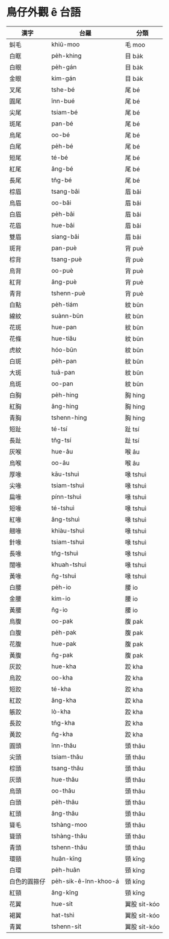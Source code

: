 # 鳥仔外觀 ê 台語

| 漢字         	| 台羅                 	| 分類         	|
|--------------	|----------------------	|--------------	|
| 虯毛         	| khiû-moo             	| 毛 moo       	|
| 白眶         	| pe̍h-khing            	| 目 ba̍k       	|
| 白眼         	| pe̍h-gán              	| 目 ba̍k       	|
| 金眼         	| kim-gán              	| 目 ba̍k       	|
| 叉尾         	| tshe-bé              	| 尾 bé        	|
| 圓尾         	| înn-bué              	| 尾 bé        	|
| 尖尾         	| tsiam-bé             	| 尾 bé        	|
| 斑尾         	| pan-bé               	| 尾 bé        	|
| 烏尾         	| oo-bé                	| 尾 bé        	|
| 白尾         	| pe̍h-bé               	| 尾 bé        	|
| 短尾         	| té-bé                	| 尾 bé        	|
| 紅尾         	| âng-bé               	| 尾 bé        	|
| 長尾         	| tn̂g-bé               	| 尾 bé        	|
| 棕眉         	| tsang-bâi            	| 眉 bâi       	|
| 烏眉         	| oo-bâi               	| 眉 bâi       	|
| 白眉         	| pe̍h-bâi              	| 眉 bâi       	|
| 花眉         	| hue-bâi              	| 眉 bâi       	|
| 雙眉         	| siang-bâi            	| 眉 bâi       	|
| 斑背         	| pan-puè              	| 背 puè       	|
| 棕背         	| tsang-puè            	| 背 puè       	|
| 烏背         	| oo-puè               	| 背 puè       	|
| 紅背         	| âng-puè              	| 背 puè       	|
| 青背         	| tshenn-puè           	| 背 puè       	|
| 白點         	| pe̍h-tiám             	| 紋 bûn       	|
| 線紋         	| suànn-bûn            	| 紋 bûn       	|
| 花斑         	| hue-pan              	| 紋 bûn       	|
| 花條         	| hue-tiâu             	| 紋 bûn       	|
| 虎紋         	| hóo-bûn              	| 紋 bûn       	|
| 白斑         	| pe̍h-pan              	| 紋 bûn       	|
| 大斑         	| tuā-pan              	| 紋 bûn       	|
| 烏斑         	| oo-pan               	| 紋 bûn       	|
| 白胸         	| pe̍h-hing             	| 胸 hing      	|
| 紅胸         	| âng-hing             	| 胸 hing      	|
| 青胸         	| tshenn-hing          	| 胸 hing      	|
| 短趾         	| té-tsí               	| 趾 tsí       	|
| 長趾         	| tn̂g-tsí              	| 趾 tsí       	|
| 灰喉         	| hue-âu               	| 喉 âu        	|
| 烏喉         	| oo-âu                	| 喉 âu        	|
| 厚喙         	| kāu-tshuì            	| 喙 tshuì     	|
| 尖喙         	| tsiam-tshuì          	| 喙 tshuì     	|
| 扁喙         	| pínn-tshuì           	| 喙 tshuì     	|
| 短喙         	| té-tshuì             	| 喙 tshuì     	|
| 紅喙         	| âng-tshuì            	| 喙 tshuì     	|
| 翹喙         	| khiàu-tshuì          	| 喙 tshuì     	|
| 針喙         	| tsiam-tshuì          	| 喙 tshuì     	|
| 長喙         	| tn̂g-tshuì            	| 喙 tshuì     	|
| 闊喙         	| khuah-tshuì          	| 喙 tshuì     	|
| 黃喙         	| n̂g-tshuì             	| 喙 tshuì     	|
| 白腰         	| pe̍h-io               	| 腰 io        	|
| 金腰         	| kim-io               	| 腰 io        	|
| 黃腰         	| n̂g-io                	| 腰 io        	|
| 烏腹         	| oo-pak               	| 腹 pak       	|
| 白腹         	| pe̍h-pak              	| 腹 pak       	|
| 花腹         	| hue-pak              	| 腹 pak       	|
| 黃腹         	| n̂g-pak               	| 腹 pak       	|
| 灰跤         	| hue-kha              	| 跤 kha       	|
| 烏跤         	| oo-kha               	| 跤 kha       	|
| 短跤         	| té-kha               	| 跤 kha       	|
| 紅跤         	| âng-kha              	| 跤 kha       	|
| 躼跤         	| lò-kha               	| 跤 kha       	|
| 長跤         	| tn̂g-kha              	| 跤 kha       	|
| 黃跤         	| n̂g-kha               	| 跤 kha       	|
| 圓頭         	| înn-thâu             	| 頭 thâu      	|
| 尖頭         	| tsiam-thâu           	| 頭 thâu      	|
| 棕頭         	| tsang-thâu           	| 頭 thâu      	|
| 灰頭         	| hue-thâu             	| 頭 thâu      	|
| 烏頭         	| oo-thâu              	| 頭 thâu      	|
| 白頭         	| pe̍h-thâu             	| 頭 thâu      	|
| 紅頭         	| âng-thâu             	| 頭 thâu      	|
| 聳毛         	| tshàng-moo           	| 頭 thâu      	|
| 聳頭         	| tshàng-thâu          	| 頭 thâu      	|
| 青頭         	| tshenn-thâu          	| 頭 thâu      	|
| 環頸         	| huân-kīng            	| 頸 kīng      	|
| 白環         	| pe̍h-huân             	| 頸 kīng      	|
| 白色的圓箍仔 	| pe̍h-sik-ê-înn-khoo-á 	| 頸 kīng      	|
| 紅頸         	| âng-kīng             	| 頸 kīng      	|
| 花翼         	| hue-si̍t              	| 翼股 si̍t-kóo 	|
| 褐翼         	| hat-tshì             	| 翼股 si̍t-kóo 	|
| 青翼         	| tshenn-si̍t           	| 翼股 si̍t-kóo 	|

